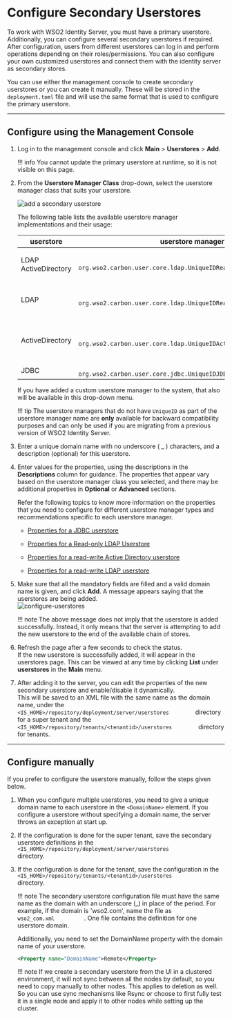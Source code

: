 # Configure Secondary Userstores

To work with WSO2 Identity Server, you must have a primary userstore.
Additionally, you can configure several secondary userstores if
required. After configuration, users from different userstores can log in
and perform operations depending on their roles/permissions. You can
also configure your own customized userstores and connect them with the identity server as secondary stores.

You can use either the management console to create secondary userstores or you can create it manually. These will be stored in the `deployment.toml` file and will use the same format that is used to configure the primary userstore.

---

## Configure using the Management Console

1.  Log in to the management console and click **Main** > **Userstores** > **Add**. 

    !!! info 
        You cannot update the primary userstore at runtime, so it is not
        visible on this page.

2.  From the **Userstore Manager Class** drop-down, select the userstore manager class that suits your userstore.
    
    ![add a secondary userstore](../../../assets/img/deploy/add-secondary-user-store.png)

    The following table lists the available userstore manager
    implementations and their usage:

    <table>
    <colgroup>
    <col style="width: 10%" />
    <col style="width: 40%" />
    <col style="width: 48%" />
    </colgroup>
    <thead>
    <tr class="header">
    <th>userstore</th>
    <th>userstore manager class</th>
    <th>Description</th>
    </tr>
    </thead>
    <tbody>
    <tr class="odd">
    <td><p>LDAP ActiveDirectory</p></td>
    <td><code>               org.wso2.carbon.user.core.ldap.UniqueIDReadOnlyLDAPUserStoreManager              </code></td>
    <td>Used to do read-only operations for external LDAP or ActiveDirectory userstores</td>
    </tr>
    <tr class="even">
    <td>LDAP</td>
    <td><code>               org.wso2.carbon.user.core.ldap.UniqueIDReadWriteLDAPUserStoreManager              </code></td>
    <td>This is used for external LDAP userstores to do both read and write operations. This is the default primary userstore configuration in the <code>
    &lt;IS_HOME&gt;/repository/conf/deployment.toml</code> file for WSO2 Identity Server.</td>
    </tr>
    <tr class="odd">
    <td>ActiveDirectory</td>
    <td><code>               org.wso2.carbon.user.core.ldap.UniqueIDActiveDirectoryUserStoreManager              </code></td>
    <td>This is used to configure an Active Directory Domain Service (AD DS) or Active Directory Lightweight Directory Service (AD LDS). This can be used only for read/write operations. If you need to use AD as read-only, you must use <code>               org.wso2.carbon.user.core.ldap.UniqueIDReadOnlyLDAPUserStoreManager.              </code></td>
    </tr>
    <tr class="even">
    <td>JDBC</td>
    <td><code>               org.wso2.carbon.user.core.jdbc.UniqueIDJDBCUserStoreManager              </code></td>
    <td>Used for JDBC userstores</td>
    </tr>
    </tbody>
    </table>

    If you have added a custom userstore manager to the system, that also will be available in this drop-down menu.

    !!! tip
        The userstore managers that do not have `UniqueID` as part of the userstore manager name are **only** available for backward compatibility purposes and can only be used if you are migrating from a previous version of WSO2 Identity Server. 

3.  Enter a unique domain name with no underscore ( \_ ) characters, and a
    description (optional) for this userstore.
4.  Enter values for the properties, using the descriptions in the
    **Descriptions** column for guidance. The properties that appear vary
    based on the userstore manager class you selected, and there may be
    additional properties in **Optional** or **Advanced** sections. 

    Refer the following topics to know more information on the
    properties that you need to configure for different userstore manager types and recommendations specific to
    each userstore manager.  
      
    -   [Properties for a JDBC userstore](../../../deploy/configure-a-jdbc-user-store#properties-used-in-jdbc-user-store-manager)

    -   [Properties for a Read-only LDAP Userstore](../../../deploy/configure-a-read-only-ldap-user-store#properties-used-in-read-only-ldap-user-store-manager)

    -   [Properties for a read-write Active Directory userstore](../../../deploy/configure-a-read-write-active-directory-user-store#properties-used-in-read-write-active-directory-userstore-manager)
        
    -   [Properties for a read-write LDAP userstore](../../../deploy/configure-a-read-write-ldap-user-store#properties-used-in-read-write-ldap-user-store-manager)

5.  Make sure that all the mandatory fields are filled and a valid
    domain name is given, and click **Add**. A message appears saying
    that the userstores are being added.  
    ![configure-userstores](../../../assets/img/deploy/configure-userstores.png)

    !!! note
        The above message does not imply that the userstore is added
        successfully. Instead, it only means that the server is attempting to add
        the new userstore to the end of the available chain of stores.
    

6.  Refresh the page after a few seconds to check the status.  
    If the new userstore is successfully added, it will appear in the
    userstores page. This can be viewed at any time by clicking
    **List** under **userstores** in the **Main** menu.  
      
7.  After adding it to the server, you can edit the properties of the new
    secondary userstore and enable/disable it dynamically.  
    This will be saved to an XML file with the same name as the domain
    name, under the
    `          <IS_HOME>/repository/deployment/server/userstores         `
    directory for a super tenant and the
    `          <IS_HOME>/repository/tenants/<tenantid>/userstores         `
    directory for tenants.

---

## Configure manually

If you prefer to configure the userstore manually, follow the steps given below.

1.  When you configure multiple userstores, you need to give a unique
    domain name to each userstore in the `<DomainName>` element. If you
    configure a userstore without specifying a domain name, the server
    throws an exception at start up.

2.  If the configuration is done for the super tenant, save the
    secondary userstore definitions in the
    `           <IS_HOME>/repository/deployment/server/userstores`      
    directory.

3.  If the configuration is done for the tenant, save the configuration
    in the
    `           <IS_HOME>/repository/tenants/<tenantid>/userstores          `
    directory.

    !!! note
        The secondary userstore configuration file must have the same name
        as the domain with an underscore (_) in place of the period. For
        example, if the domain is 'wso2.com', name the file as
        `           wso2_com.xml          ` . One file contains the
        definition for one userstore domain.
    
    Additionally, you need to set the DomainName property with the domain name of your
    userstore.

    ``` xml
    <Property name="DomainName">Remote</Property>
    ```

    !!! note
        If we create a secondary userstore from the UI in a clustered
        environment, it will not sync between all the nodes by default, so
        you need to copy manually to other nodes. This applies to deletion as well. So you can use sync mechanisms like Rsync or
        choose to first fully test it in a single node and apply it to other nodes while setting up the cluster.  
    

      
      
